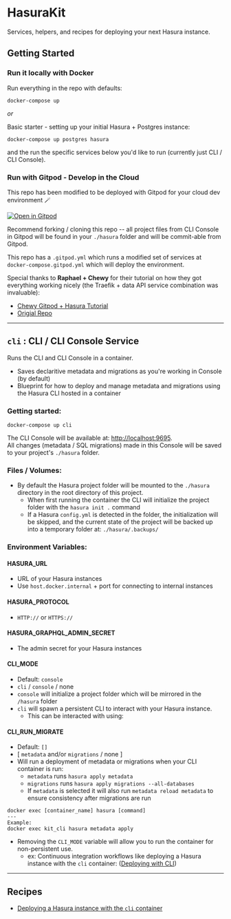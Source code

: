 # HasuraKit
Services, helpers, and recipes for deploying your next Hasura instance.

## Getting Started
### Run it locally with Docker
Run everything in the repo with defaults:
```
docker-compose up
```

*or*


Basic starter - setting up your initial Hasura + Postgres instance:
```
docker-compose up postgres hasura
```
and the run the specific services below you'd like to run (currently just CLI / CLI Console).

### Run with Gitpod - Develop in the Cloud

This repo has been modified to be deployed with Gitpod for your cloud dev environment 🪄

[![Open in Gitpod](https://gitpod.io/button/open-in-gitpod.svg)](https://github.com/m-rgba/hasurakit/tree/main)

Recommend forking / cloning this repo -- all project files from CLI Console in Gitpod will be found in your `./hasura` folder and will be commit-able from Gitpod.

This repo has a `.gitpod.yml` which runs a modified set of services at `docker-compose.gitpod.yml` which will deploy the environment.

Special thanks to **Raphael + Chewy** for their tutorial on how they got everything working nicely (the Traefik + data API service combination was invaluable):
- [Chewy Gitpod + Hasura Tutorial](https://we.gochewy.io/how-to-use-hasura-in-gitpod-without-port-forwarding/)
- [Origial Repo](https://github.com/ephemerecreative/hasura-cli-gitpod-example)

---

## `cli` : CLI / CLI Console Service
Runs the CLI and CLI Console in a container.
- Saves declaritive metadata and migrations as you're working in Console (by default)
- Blueprint for how to deploy and manage metadata and migrations using the Hasura CLI hosted in a container  

### Getting started:
```
docker-compose up cli
```
The CLI Console will be available at: [http://localhost:9695](http://localhost:9695). \
All changes (metadata / SQL migrations) made in this Console will be saved to your project's `./hasura` folder.

### Files / Volumes:

- By default the Hasura project folder will be mounted to the `./hasura` directory in the root directory of this project.
    - When first running the container the CLI will initialize the project folder with the `hasura init .` command
    - If a Hasura `config.yml` is detected in the folder, the initialization will be skipped, and the current state of the project will be backed up into a temporary folder at: `./hasura/.backups/`

### Environment Variables:

#### HASURA_URL
- URL of your Hasura instances
- Use `host.docker.internal` + port for connecting to internal instances

#### HASURA_PROTOCOL
- `HTTP://` or `HTTPS://`

#### HASURA_GRAPHQL_ADMIN_SECRET
- The admin secret for your Hasura instances

#### CLI_MODE
- Default: `console`
- `cli` / `console` / none
- `console` will initialize a project folder which will be mirrored in the `/hasura` folder
- `cli` will spawn a persistent CLI to interact with your Hasura instance.
    - This can be interacted with using:

#### CLI_RUN_MIGRATE
- Default: `[]`
- [ `metadata` and/or `migrations` / none ]
- Will run a deployment of metadata or migrations when your CLI container is run:
    - `metadata` runs `hasura apply metadata`
    - `migrations` runs `hasura apply migrations --all-databases`
    - If `metadata` is selected it will also run `metadata reload metadata` to ensure consistency after migrations are run

```
docker exec [container_name] hasura [command]
---
Example:
docker exec kit_cli hasura metadata apply
```
- Removing the `CLI_MODE` variable will allow you to run the container for non-persistent use.
    - ex: Continuous integration workflows like deploying a Hasura instance with the `cli` container: ([Deploying with CLI](./recipes/cli-deploy))


---

## Recipes
- [Deploying a Hasura instance with the `cli` container](./recipes/cli-deploy)